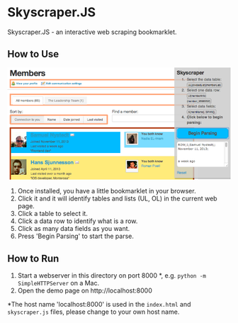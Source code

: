 # Skyscraper.JS

Skyscraper.JS - an interactive web scraping bookmarklet.

## How to Use

![Skyscraper.JS screenshot](docs/skyscraper_screenshot.png)

1. Once installed, you have a little bookmarklet in your browser.
2. Click it and it will identify tables and lists (UL, OL) in the current web page.
3. Click a table to select it.
4. Click a data row to identify what is a row.
5. Click as many data fields as you want.
6. Press 'Begin Parsing' to start the parse.

## How to Run

1. Start a webserver in this directory on port 8000 *, e.g. `python -m SimpleHTTPServer` on a Mac.
2. Open the demo page on http://localhost:8000

*The host name 'localhost:8000' is used in the `index.html` and `skyscraper.js` files, please change to your own host name.